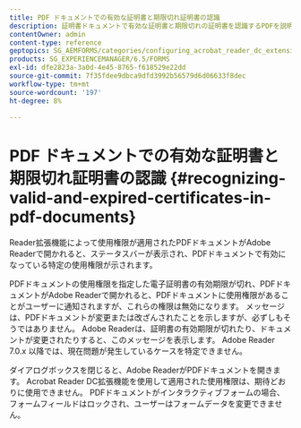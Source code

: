 ```yaml
---
title: PDF ドキュメントでの有効な証明書と期限切れ証明書の認識
description: 証明書ドキュメントで有効な証明書と期限切れの証明書を認識するPDFを説明します。
contentOwner: admin
content-type: reference
geptopics: SG_AEMFORMS/categories/configuring_acrobat_reader_dc_extensions
products: SG_EXPERIENCEMANAGER/6.5/FORMS
exl-id: dfe2823a-3a0d-4e45-8765-f618529e22dd
source-git-commit: 7f35fdee9dbca9dfd3992b56579d6d06633f8dec
workflow-type: tm+mt
source-wordcount: '197'
ht-degree: 8%

---
```


# PDF ドキュメントでの有効な証明書と期限切れ証明書の認識 {#recognizing-valid-and-expired-certificates-in-pdf-documents}

Reader拡張機能によって使用権限が適用されたPDFドキュメントがAdobe Readerで開かれると、ステータスバーが表示され、PDFドキュメントで有効になっている特定の使用権限が示されます。

PDFドキュメントの使用権限を指定した電子証明書の有効期限が切れ、PDFドキュメントがAdobe Readerで開かれると、PDFドキュメントに使用権限があることがユーザーに通知されますが、これらの権限は無効になります。 メッセージは、PDFドキュメントが変更または改ざんされたことを示しますが、必ずしもそうではありません。 Adobe Readerは、証明書の有効期限が切れたり、ドキュメントが変更されたりすると、このメッセージを表示します。 Adobe Reader 7.0.x 以降では、現在問題が発生しているケースを特定できません。

ダイアログボックスを閉じると、Adobe ReaderがPDFドキュメントを開きます。 Acrobat Reader DC拡張機能を使用して適用された使用権限は、期待どおりに使用できません。 PDFドキュメントがインタラクティブフォームの場合、フォームフィールドはロックされ、ユーザーはフォームデータを変更できません。
